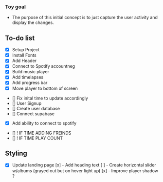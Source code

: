 ### Toy goal
 
 - The purpose of this initial concept is to just capture the user activity and display the changes. 

## To-do list

- [x] Setup Project 
- [x] Install Fonts 
- [x] Add Header
- [x] Connect to Spotify accountneg
- [x] Build music player 
- [x] Add timelapses
- [x] Add progress bar 
- [x] Move player to bottom of screen
- []  Fix inital time to update accordingly
- []  User Signup
- []  Create user database
- []  Connect supabase
- [x]  Add ability to connect to spotify
- []  ! IF TIME ADDING FREINDS 
- []  ! IF TIME PLAY COUNT



## Styling

- [x] Update landing page
  [x] - Add heading text
  [ ] - Create horizontal slider w/albums (grayed out but on hover light up)
  [x] - Improve player shadow ? 